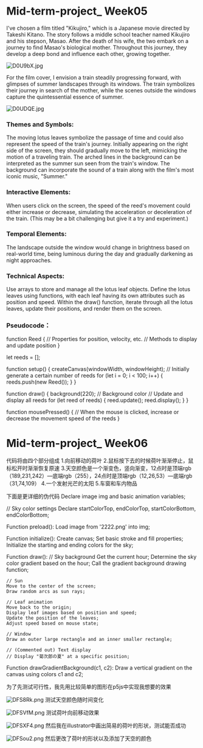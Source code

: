 # Mid-term-project_ Week05

I've chosen a film titled "Kikujiro," which is a Japanese movie directed by Takeshi Kitano. The story follows a middle school teacher named Kikujiro and his stepson, Masao. After the death of his wife, the two embark on a journey to find Masao's biological mother. Throughout this journey, they develop a deep bond and influence each other, growing together.

![D0U9bX.jpg](https://imgpile.com/images/D0U9bX.jpg)

For the film cover, I envision a train steadily progressing forward, with glimpses of summer landscapes through its windows. The train symbolizes their journey in search of the mother, while the scenes outside the windows capture the quintessential essence of summer.

![D0UDQE.jpg](https://imgpile.com/images/D0UDQE.jpg)

### Themes and Symbols:
The moving lotus leaves symbolize the passage of time and could also represent the speed of the train's journey. Initially appearing on the right side of the screen, they should gradually move to the left, mimicking the motion of a traveling train.
The arched lines in the background can be interpreted as the summer sun seen from the train's window.
The background can incorporate the sound of a train along with the film's most iconic music, "Summer."

### Interactive Elements:
When users click on the screen, the speed of the reed's movement could either increase or decrease, simulating the acceleration or deceleration of the train. (This may be a bit challenging but give it a try and experiment.)

### Temporal Elements:
The landscape outside the window would change in brightness based on real-world time, being luminous during the day and gradually darkening as night approaches.

### Technical Aspects:
Use arrays to store and manage all the lotus leaf objects.
Define the lotus leaves using functions, with each leaf having its own attributes such as position and speed.
Within the draw() function, iterate through all the lotus leaves, update their positions, and render them on the screen.

### Pseudocode：

function Reed {
    // Properties for position, velocity, etc.
    // Methods to display and update position
}

let reeds = [];

function setup() {
    createCanvas(windowWidth, windowHeight);
    // Initially generate a certain number of reeds
    for (let i = 0; i < 100; i++) {
        reeds.push(new Reed());
    }
}

function draw() {
    background(220);  // Background color
    // Update and display all reeds
    for (let reed of reeds) {
        reed.update();
        reed.display();
    }
}

function mousePressed() {
    // When the mouse is clicked, increase or decrease the movement speed of the reeds
}


# Mid-term-project_ Week06
代码将由四个部分组成
1.向前移动的荷叶
2.鼠标按下去的时候荷叶渐渐停止，鼠标松开时渐渐恢复原速
3.天空颜色是一个渐变色，竖向渐变，12点时是顶端rgb（189,231,242）—底端rgb（255），24点时是顶端rgb（12,26,53）—底端rgb（31,74,109）
4.一个发射光芒的太阳
5.车窗和车内物品

下面是更详细的伪代码
Declare image img and basic animation variables;

// Sky color settings
Declare startColorTop, endColorTop, startColorBottom, endColorBottom;

Function preload():
    Load image from '2222.png' into img;

Function initialize():
    Create canvas;
    Set basic stroke and fill properties;
    Initialize the starting and ending colors for the sky;

Function draw():
    // Sky background
    Get the current hour;
    Determine the sky color gradient based on the hour;
    Call the gradient background drawing function;

    // Sun
    Move to the center of the screen;
    Draw random arcs as sun rays;

    // Leaf animation
    Move back to the origin;
    Display leaf images based on position and speed;
    Update the position of the leaves;
    Adjust speed based on mouse state;

    // Window
    Draw an outer large rectangle and an inner smaller rectangle;

    // (Commented out) Text display
    // Display "菊次郎の夏" at a specific position;

Function drawGradientBackground(c1, c2):
    Draw a vertical gradient on the canvas using colors c1 and c2;

为了先测试可行性，我先用比较简单的图形在p5js中实现我想要的效果

![DFS8Rk.png](https://imgpile.com/images/DFS8Rk.png)
测试天空颜色随时间变化

![DFSVfM.png](https://imgpile.com/images/DFSVfM.png)
测试荷叶向前移动效果

![DFSXF4.png](https://imgpile.com/images/DFSXF4.png)
然后我在illustrator中画出简易的荷叶的形状，测试能否成功

![DFSou2.png](https://imgpile.com/images/DFSou2.png)
然后更改了荷叶的形状以及添加了天空的颜色